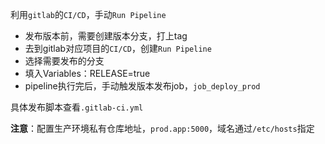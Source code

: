 利用`gitlab`的`CI/CD`，手动`Run Pipeline`

- 发布版本前，需要创建版本分支，打上tag
- 去到gitlab对应项目的`CI/CD`，创建`Run Pipeline`
- 选择需要发布的分支
- 填入Variables：RELEASE=true
- pipeline执行完后，手动触发版本发布job，`job_deploy_prod`

具体发布脚本查看`.gitlab-ci.yml`



**注意**：配置生产环境私有仓库地址，`prod.app:5000`，域名通过`/etc/hosts`指定

